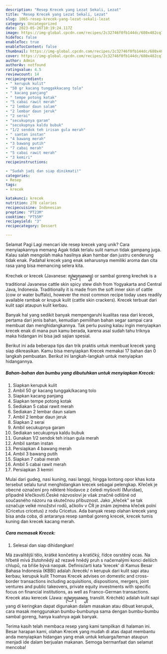 ```yaml
---
description: "Resep Krecek yang Lezat Sekali, Lezat"
title: "Resep Krecek yang Lezat Sekali, Lezat"
slug: 1065-resep-krecek-yang-lezat-sekali-lezat
category: Uncategorized
date: 2023-05-26T10:19:24.117Z
image: https://img-global.cpcdn.com/recipes/2c32746f0fb144dc/680x482cq70/krecek-foto-resep-utama.jpg
hideToc: false
enableToc: true
enableTocContent: false
thumbnail: https://img-global.cpcdn.com/recipes/2c32746f0fb144dc/680x482cq70/krecek-foto-resep-utama.jpg
cover: https://img-global.cpcdn.com/recipes/2c32746f0fb144dc/680x482cq70/krecek-foto-resep-utama.jpg
author: Admin
authorAv: notfound
ratingvalue: 4.5
reviewcount: 14
recipeingredient:
- " kerupuk kulit"
- "50 gr kacang tunggakkacang tolo"
- " kacang panjang"
- " tempe potong kotak"
- "5 cabai rawit merah"
- "2 lembar daun salam"
- "2 lembar daun jeruk"
- "2 serai"
- "secukupnya garam"
- "secukupnya kaldu bubuk"
- "1/2 sendok teh irisan gula merah"
- " santan instan"
- "4 bawang merah"
- "3 bawang putih"
- "7 cabai merah"
- "5 cabai rawit merah"
- "3 kemiri"
recipeinstructions:

- "Sudah jadi dan siap dinikmati!"
categories:
- Resep
tags:
- krecek

katakunci: krecek 
nutrition: 278 calories
recipecuisine: Indonesian
preptime: "PT23M"
cooktime: "PT55M"
recipeyield: "3"
recipecategory: Dessert

---
```



Selamat Pagi Lagi mencari ide resep krecek yang unik? Cara menyiapkannya memang Agak tidak terlalu sulit namun tidak gampang juga. Kalau salah mengolah maka hasilnya akan hambar dan justru cenderung tidak enak. Padahal krecek yang enak seharusnya memiliki aroma dan cita rasa yang bisa memancing selera kita.


Krechek or krecek (Javanese: ꦏꦿꦺꦕꦺꦏ꧀) or sambal goreng krechek is a traditional Javanese cattle skin spicy stew dish from Yogyakarta and Central Java, Indonesia. Traditionally it is made from the soft inner skin of cattle (cow or water buffalo), however the most common recipe today uses readily available rambak or krupuk kulit (cattle skin crackers). Krecek terbuat dari kulit sapi ataupun kulit kerbau.

Banyak hal yang sedikit banyak mempengaruhi kualitas rasa dari krecek, pertama dari jenis bahan, kemudian pemilihan bahan segar sampai cara membuat dan menghidangkannya. Tak perlu pusing kalau ingin menyiapkan krecek enak di mana pun kamu berada, karena asal sudah tahu triknya maka hidangan ini bisa jadi sajian spesial.


Berikut ini ada beberapa tips dan trik praktis untuk membuat krecek yang siap dikreasikan. Kamu bisa menyiapkan Krecek memakai 17 bahan dan 0 langkah pembuatan. Berikut ini langkah-langkah untuk menyiapkan hidangannya.

<!--inarticleads1-->

##### Bahan-bahan dan bumbu yang dibutuhkan untuk menyiapkan Krecek:

1. Siapkan  kerupuk kulit
1. Ambil 50 gr kacang tunggak/kacang tolo
1. Siapkan  kacang panjang
1. Siapkan  tempe potong kotak
1. Sediakan 5 cabai rawit merah
1. Sediakan 2 lembar daun salam
1. Ambil 2 lembar daun jeruk
1. Siapkan 2 serai
1. Ambil secukupnya garam
1. Sediakan secukupnya kaldu bubuk
1. Gunakan 1/2 sendok teh irisan gula merah
1. Ambil  santan instan
1. Persiapkan 4 bawang merah
1. Ambil 3 bawang putih
1. Siapkan 7 cabai merah
1. Ambil 5 cabai rawit merah
1. Persiapkan 3 kemiri


Mulai dari gudeg, nasi kuning, nasi langgi, hingga lontong opor khas kota tersebut selalu turut menghidangkan krecek sebagai pelengkap. Křeček je obecné označení pro některé hlodavce z čeledi myšovití (Muridae), případně křečkovití.České názvosloví je však značně odlišné od současného názoru na skutečnou příbuznost. Jako „křeček&#34; se tak označuje velké množství rodů, ačkoliv v ČR je znám zejména křeček polní (Cricetus cricetus) z rodu Cricetus. Ada banyak resep olahan krecek yang bisa anda coba, di antaranya resep sambal goreng krecek, krecek tumis kuning dan krecek kacang merah. 

<!--inarticleads2-->

##### Cara memasak Krecek:


1. Selesai dan siap dihidangkan!

Má zavalitější tělo, krátké končetiny a kratičký, řídce osrstěný ocas. Na hřbetě mívá žlutohnědý až rezavě hnědý pruh s načernalými konci delších chlupů, na břiše bývá naopak. Definisi/arti kata &#39;krecek&#39; di Kamus Besar Bahasa Indonesia (KBBI) adalah /krecék/ n kerupuk dari kulit sapi atau kerbau; kerupuk kulit Thomas Krecek advises on domestic and cross-border transactions including acquisitions, dispositions, mergers, joint ventures and public takeovers, private equity investments with specific focus on financial institutions, as well as Franco-German transactions. Krecek atau kerecek (Jawa: ꦏꦿꦺꦕꦺꦏ꧀, translit. Krèchèk) adalah kulit sapi yang di keringkan dapat digunakan dalam masakan atau dibuat kerupuk, cara masak menggunakan bumbu-bumbunya sama dengan bumbu-bumbu sambal goreng, hanya kuahnya agak banyak. 

Terima kasih telah membaca resep yang kami tampilkan di halaman ini. Besar harapan kami, olahan Krecek yang mudah di atas dapat membantu anda menyiapkan hidangan yang enak untuk keluarga/teman ataupun menjadi ide dalam berjualan makanan. Semoga bermanfaat dan selamat mencoba!
